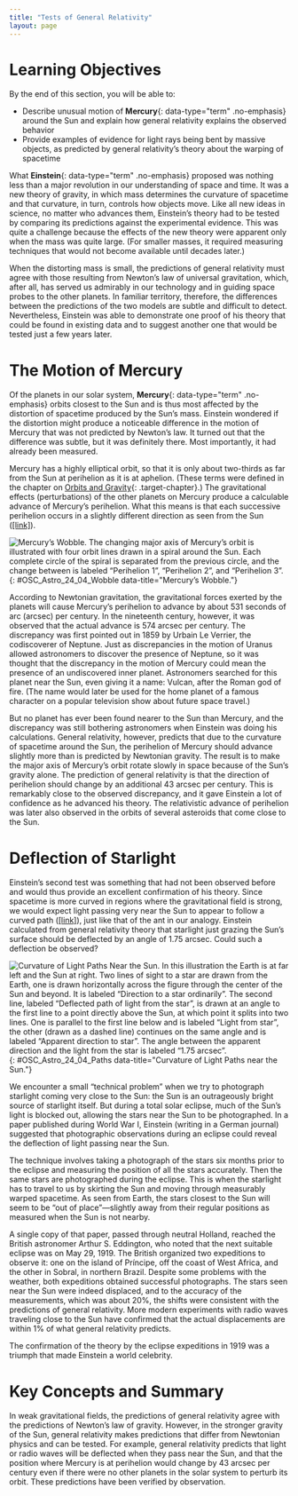 ```yaml
---
title: "Tests of General Relativity"
layout: page
---
```



# Learning Objectives

By the end of this section, you will be able to:

* Describe unusual motion of **Mercury**{: data-type="term" .no-emphasis} around the Sun and explain how general relativity explains the observed behavior
* Provide examples of evidence for light rays being bent by massive objects, as predicted by general relativity’s theory about the warping of spacetime

What **Einstein**{: data-type="term" .no-emphasis} proposed was nothing less than a major revolution in our understanding of space and time. It was a new theory of gravity, in which mass determines the curvature of spacetime and that curvature, in turn, controls how objects move. Like all new ideas in science, no matter who advances them, Einstein’s theory had to be tested by comparing its predictions against the experimental evidence. This was quite a challenge because the effects of the new theory were apparent only when the mass was quite large. (For smaller masses, it required measuring techniques that would not become available until decades later.)

When the distorting mass is small, the predictions of general relativity must agree with those resulting from Newton’s law of universal gravitation, which, after all, has served us admirably in our technology and in guiding space probes to the other planets. In familiar territory, therefore, the differences between the predictions of the two models are subtle and difficult to detect. Nevertheless, Einstein was able to demonstrate one proof of his theory that could be found in existing data and to suggest another one that would be tested just a few years later.

# The Motion of Mercury

Of the planets in our solar system, **Mercury**{: data-type="term" .no-emphasis} orbits closest to the Sun and is thus most affected by the distortion of spacetime produced by the Sun’s mass. Einstein wondered if the distortion might produce a noticeable difference in the motion of Mercury that was not predicted by Newton’s law. It turned out that the difference was subtle, but it was definitely there. Most importantly, it had already been measured.

Mercury has a highly elliptical orbit, so that it is only about two-thirds as far from the Sun at perihelion as it is at aphelion. (These terms were defined in the chapter on [Orbits and Gravity](/m59773){: .target-chapter}.) The gravitational effects (perturbations) of the other planets on Mercury produce a calculable advance of Mercury’s perihelion. What this means is that each successive perihelion occurs in a slightly different direction as seen from the Sun ([\[link\]](#OSC_Astro_24_04_Wobble)).

 ![Mercury&#x2019;s Wobble. The changing major axis of Mercury&#x2019;s orbit is illustrated with four orbit lines drawn in a spiral around the Sun. Each complete circle of the spiral is separated from the previous circle, and the change between is labeled &#x201C;Perihelion 1&#x201D;, &#x201C;Perihelion 2&#x201D;, and &#x201C;Perihelion 3&#x201D;.](../resources/OSC_Astro_24_04_Wobble.jpg "The major axis of the orbit of a planet, such as Mercury, rotates in space slightly because of various perturbations. In Mercury&#x2019;s case, the amount of rotation (or orbital precession) is a bit larger than can be accounted for by the gravitational forces exerted by other planets; this difference is precisely explained by the general theory of relativity. Mercury, being the planet closest to the Sun, has its orbit most affected by the warping of spacetime near the Sun. The change from orbit to orbit has been significantly exaggerated on this diagram."){: #OSC_Astro_24_04_Wobble data-title="Mercury&#x2019;s Wobble."}

According to Newtonian gravitation, the gravitational forces exerted by the planets will cause Mercury’s perihelion to advance by about 531 seconds of arc (arcsec) per century. In the nineteenth century, however, it was observed that the actual advance is 574 arcsec per century. The discrepancy was first pointed out in 1859 by Urbain Le Verrier, the codiscoverer of Neptune. Just as discrepancies in the motion of Uranus allowed astronomers to discover the presence of Neptune, so it was thought that the discrepancy in the motion of Mercury could mean the presence of an undiscovered inner planet. Astronomers searched for this planet near the Sun, even giving it a name: Vulcan, after the Roman god of fire. (The name would later be used for the home planet of a famous character on a popular television show about future space travel.)

But no planet has ever been found nearer to the Sun than Mercury, and the discrepancy was still bothering astronomers when Einstein was doing his calculations. General relativity, however, predicts that due to the curvature of spacetime around the Sun, the perihelion of Mercury should advance slightly more than is predicted by Newtonian gravity. The result is to make the major axis of Mercury’s orbit rotate slowly in space because of the Sun’s gravity alone. The prediction of general relativity is that the direction of perihelion should change by an additional 43 arcsec per century. This is remarkably close to the observed discrepancy, and it gave Einstein a lot of confidence as he advanced his theory. The relativistic advance of perihelion was later also observed in the orbits of several asteroids that come close to the Sun.

# Deflection of Starlight

Einstein’s second test was something that had not been observed before and would thus provide an excellent confirmation of his theory. Since spacetime is more curved in regions where the gravitational field is strong, we would expect light passing very near the Sun to appear to follow a curved path ([\[link\]](#OSC_Astro_24_04_Paths)), just like that of the ant in our analogy. Einstein calculated from general relativity theory that starlight just grazing the Sun’s surface should be deflected by an angle of 1.75 arcsec. Could such a deflection be observed?

 ![Curvature of Light Paths Near the Sun. In this illustration the Earth is at far left and the Sun at right. Two lines of sight to a star are drawn from the Earth, one is drawn horizontally across the figure through the center of the Sun and beyond. It is labeled &#x201C;Direction to a star ordinarily&#x201D;. The second line, labeled &#x201C;Deflected path of light from the star&#x201D;, is drawn at an angle to the first line to a point directly above the Sun, at which point it splits into two lines. One is parallel to the first line below and is labeled &#x201C;Light from star&#x201D;, the other (drawn as a dashed line) continues on the same angle and is labeled &#x201C;Apparent direction to star&#x201D;. The angle between the apparent direction and the light from the star is labeled &#x201C;1.75 arcsec&#x201D;.](../resources/OSC_Astro_24_04_Paths.jpg "Starlight passing near the Sun is deflected slightly by the &#x201C;warping&#x201D; of spacetime. (This deflection of starlight is one small example of a phenomenon called gravitational lensing, which we&#x2019;ll discuss in more detail in The Evolution and Distribution of Galaxies.) Before passing by the Sun, the light from the star was traveling parallel to the bottom edge of the figure. When it passed near the Sun, the path was altered slightly. When we see the light, we assume the light beam has been traveling in a straight path throughout its journey, and so we measure the position of the star to be slightly different from its true position. If we were to observe the star at another time, when the Sun is not in the way, we would measure its true position."){: #OSC_Astro_24_04_Paths data-title="Curvature of Light Paths near the Sun."}

We encounter a small “technical problem” when we try to photograph starlight coming very close to the Sun: the Sun is an outrageously bright source of starlight itself. But during a total solar eclipse, much of the Sun’s light is blocked out, allowing the stars near the Sun to be photographed. In a paper published during World War I, Einstein (writing in a German journal) suggested that photographic observations during an eclipse could reveal the deflection of light passing near the Sun.

The technique involves taking a photograph of the stars six months prior to the eclipse and measuring the position of all the stars accurately. Then the same stars are photographed during the eclipse. This is when the starlight has to travel to us by skirting the Sun and moving through measurably warped spacetime. As seen from Earth, the stars closest to the Sun will seem to be “out of place”—slightly away from their regular positions as measured when the Sun is not nearby.

A single copy of that paper, passed through neutral Holland, reached the British astronomer Arthur S. Eddington, who noted that the next suitable eclipse was on May 29, 1919. The British organized two expeditions to observe it: one on the island of Príncipe, off the coast of West Africa, and the other in Sobral, in northern Brazil. Despite some problems with the weather, both expeditions obtained successful photographs. The stars seen near the Sun were indeed displaced, and to the accuracy of the measurements, which was about 20%, the shifts were consistent with the predictions of general relativity. More modern experiments with radio waves traveling close to the Sun have confirmed that the actual displacements are within 1% of what general relativity predicts.

The confirmation of the theory by the eclipse expeditions in 1919 was a triumph that made Einstein a world celebrity.

# Key Concepts and Summary

In weak gravitational fields, the predictions of general relativity agree with the predictions of Newton’s law of gravity. However, in the stronger gravity of the Sun, general relativity makes predictions that differ from Newtonian physics and can be tested. For example, general relativity predicts that light or radio waves will be deflected when they pass near the Sun, and that the position where Mercury is at perihelion would change by 43 arcsec per century even if there were no other planets in the solar system to perturb its orbit. These predictions have been verified by observation.

